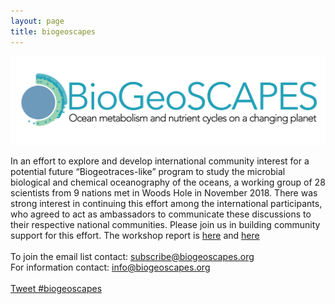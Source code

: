 ```yaml
---
layout: page
title: biogeoscapes
---
```

<img src="biogeoscapes-04_cropped.png">

In an effort to explore and develop international community interest for a potential future “Biogeotraces-like” program to study the microbial biological and chemical oceanography of the oceans, a working group of 28 scientists from 9 nations met in Woods Hole in November 2018. There was strong interest in continuing this effort among the international participants, who agreed to act as ambassadors to communicate these discussions to their respective national communities. Please join us in building community support for this effort. The workshop report is <a href="https://www.dropbox.com/s/t62amkrfrs491ar/Biogeoscapes%20summary%20vision%20FINAL.pdf?dl=0"> here</a> and <a href="https://drive.google.com/open?id=18Y3bK-B4oCKbaWhmlqFs9R2diw4TUYPA"> here</a><br>
<br>
To join the email list contact: <a href="mailto:subscribe@biogeoscapes.org">subscribe@biogeoscapes.org</a><br>
For information contact: <a href="mailto:info@biogeoscapes.org">info@biogeoscapes.org</a><br>
<br>
<a href="https://twitter.com/intent/tweet?button_hashtag=biogeoscapes&ref_src=twsrc%5Etfw" class="twitter-hashtag-button" data-show-count="false">Tweet #biogeoscapes</a><script async src="https://platform.twitter.com/widgets.js" charset="utf-8"></script>

